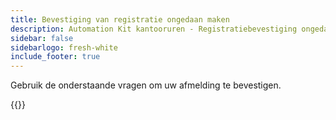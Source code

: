 ```yaml
---
title: Bevestiging van registratie ongedaan maken
description: Automation Kit kantooruren - Registratiebevestiging ongedaan maken
sidebar: false
sidebarlogo: fresh-white
include_footer: true
---
```

Gebruik de onderstaande vragen om uw afmelding te bevestigen.

{{<questions name="/office-hours/unregister-confirm.json" completed="Thank you for completing unregistration confirmation" showNavigationButtons=false >}}

